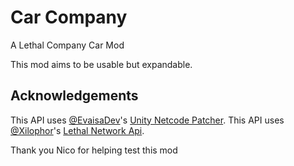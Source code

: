 # Car Company 
A Lethal Company Car Mod

This mod aims to be usable but expandable.

## Acknowledgements

This API uses [@EvaisaDev](https://github.com/EvaisaDev/)'s [Unity Netcode Patcher](https://github.com/EvaisaDev/UnityNetcodePatcher/).
This API uses [@Xilophor](https://github.com/Xilophor)'s [Lethal Network Api](https://github.com/Xilophor/LethalNetworkAPI).

Thank you Nico for helping test this mod
